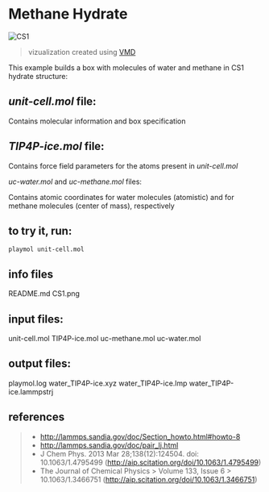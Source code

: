 # Methane Hydrate

![CS1](CS1.png)
> vizualization created using [VMD](www.ks.uiuc.edu/Research/vmd/
)

This example builds a box with molecules of water and methane in CS1 hydrate structure:

## *unit-cell.mol* file:

Contains molecular information and box specification

## *TIP4P-ice.mol* file:

Contains force field parameters for the atoms present in *unit-cell.mol*

*uc-water.mol* and *uc-methane.mol* files:

Contains atomic coordinates for water molecules (atomistic) and for methane molecules (center of mass), respectively

## to try it, run:

	playmol unit-cell.mol

## info files
  README.md
  CS1.png

## input files:
  unit-cell.mol
  TIP4P-ice.mol
  uc-methane.mol
  uc-water.mol

## output files:
  playmol.log
  water_TIP4P-ice.xyz
  water_TIP4P-ice.lmp
  water_TIP4P-ice.lammpstrj

## references
>* http://lammps.sandia.gov/doc/Section_howto.html#howto-8
>* http://lammps.sandia.gov/doc/pair_lj.html
>* J Chem Phys. 2013 Mar 28;138(12):124504. doi: 10.1063/1.4795499 (http://aip.scitation.org/doi/10.1063/1.4795499)
>* The Journal of Chemical Physics > Volume 133, Issue 6 > 10.1063/1.3466751 (http://aip.scitation.org/doi/10.1063/1.3466751)

